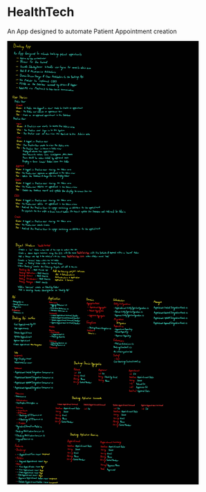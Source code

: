# HealthTech
An App designed to automate Patient Appointment creation


![Notes](6BTechTestNotes.jpg)

